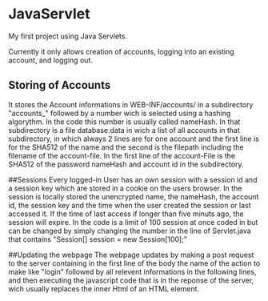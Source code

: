 # JavaServlet
My first project using Java Servlets.

Currently it only allows creation of accounts, logging into an existing account, and logging out.

## Storing of Accounts
It stores the Account informations in WEB-INF/accounts/ in a subdirectory "accounts_" followed by a number wich is selected using a hashing algorythm. In the code this number is usually called nameHash. 
In that subdirectory is a file database.data in wich a list of all accounts in that subdirectory, in which always 2 lines are for one account and the first line is for the SHA512 of the name and the second is the filepath including the filename of the account-file.
In the first line of the account-File is the SHA512 of the password nameHash and account id in the subdirectory.

##Sessions
Every logged-in User has an own session with a session id and a session key which are stored in a cookie on the users browser.
In the session is locally stored the unencrypted name, the nameHash, the account id, the session key and the time when the user created the session or last accessed it.
If the time of last access if longer than five minuts ago, the session will expire.
In the code is a limit of 100 session at once coded in but can be changed by simply changing the number in the line of Servlet.java that contains "Session[] session = new Session[100];"

##Updating the webpage
The webpage updates by making a post request to the server containing in the first line of the body the name of the action to make like "login" followed by all relevent informations in the following lines, and then executing the javascript code that is in the reponse of the server, wich usually replaces the inner Html of an HTML element.
